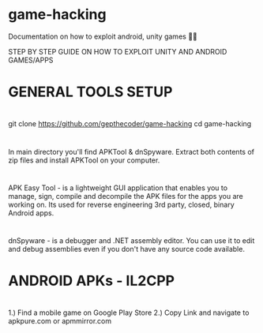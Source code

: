 # game-hacking
Documentation on how to exploit android, unity games 🐱‍💻

STEP BY STEP GUIDE ON HOW TO EXPLOIT UNITY AND ANDROID GAMES/APPS


#
# GENERAL TOOLS SETUP
#
git clone https://github.com/gepthecoder/game-hacking
cd game-hacking
#
In main directory you'll find APKTool & dnSpyware. Extract both contents of zip files and install APKTool
on your computer.
#
APK Easy Tool - is a lightweight GUI application that enables you to manage, sign, compile and decompile the APK files for the apps you are working on. Its used for reverse engineering 3rd party, closed, binary Android apps.
#
dnSpyware - is a debugger and .NET assembly editor. You can use it to edit and debug assemblies even if you don't have any source code available.
#

#
# ANDROID APKs - IL2CPP
#

1.) Find a mobile game on Google Play Store
2.) Copy Link and navigate to apkpure.com or apmmirror.com
